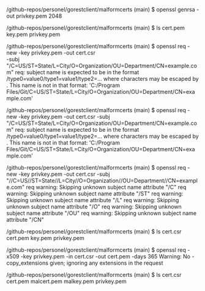 /github-repos/personel/gorestclient/malformcerts (main)
$ openssl genrsa -out privkey.pem 2048

/github-repos/personel/gorestclient/malformcerts (main)
$ ls
cert.pem  key.pem  privkey.pem

/github-repos/personel/gorestclient/malformcerts (main)
$ openssl req -new -key privkey.pem -out cert.csr \
  -subj "/C=US/ST=State/L=City/O=Organization/OU=Department/CN=example.com"
req: subject name is expected to be in the format /type0=value0/type1=value1/type2=... where characters may be escaped by \. This name is not in that format: 'C:/Program Files/Git/C=US/ST=State/L=City/O=Organization/OU=Department/CN=example.com'

/github-repos/personel/gorestclient/malformcerts (main)
$ openssl req -new -key privkey.pem -out cert.csr -subj "/C=US/ST=State/L=City/O=Organization/OU=Department/CN=example.com"
req: subject name is expected to be in the format /type0=value0/type1=value1/type2=... where characters may be escaped by \. This name is not in that format: 'C:/Program Files/Git/C=US/ST=State/L=City/O=Organization/OU=Department/CN=example.com'

/github-repos/personel/gorestclient/malformcerts (main)
$ openssl req -new -key privkey.pem -out cert.csr -subj "//C=US//ST=State//L=City//O=Organization//OU=Department//CN=example.com"
req warning: Skipping unknown subject name attribute "/C"
req warning: Skipping unknown subject name attribute "/ST"
req warning: Skipping unknown subject name attribute "/L"
req warning: Skipping unknown subject name attribute "/O"
req warning: Skipping unknown subject name attribute "/OU"
req warning: Skipping unknown subject name attribute "/CN"

/github-repos/personel/gorestclient/malformcerts (main)
$ ls
cert.csr  cert.pem  key.pem  privkey.pem

/github-repos/personel/gorestclient/malformcerts (main)
$ openssl req -x509 -key privkey.pem -in cert.csr -out cert.pem -days 365
Warning: No -copy_extensions given; ignoring any extensions in the request

/github-repos/personel/gorestclient/malformcerts (main)
$ ls
cert.csr  cert.pem  malcert.pem  malkey.pem  privkey.pem
